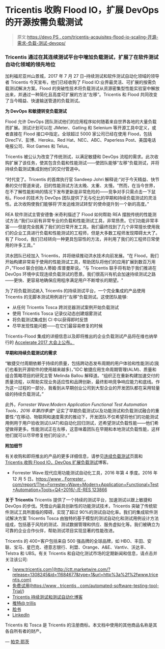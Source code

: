 # Tricentis 收购 Flood IO，扩展 DevOps 的开源按需负载测试

> 原文:[https://devo PS . com/tricentis-acquisites-flood-io-scaling-开源-需求-负载-测试-devops/](https://devops.com/tricentis-acquires-flood-io-scaling-open-source-demand-load-testing-devops/)

### Tricentis 通过在其连续测试平台中增加负载测试，扩展了在软件测试自动化领域的领先地位

加利福尼亚州山景城，2017 年 7 月 27 日–持续测试和软件测试自动化领域的领导者 Tricentis 今天宣布，他们已经收购了 Flood IO:业界最灵活、可扩展的按需负载测试解决方案。Flood 的突破性技术将负载测试从资源密集型性能实验室中解放出来，并通过一种简化且高度可扩展的方法“左移”。Tricentis 和 Flood 共同改变了当今精益、快速输送管道的负载测试。

**为 DevOps 和敏捷转变负载测试**

Flood 允许 DevOps 团队测试他们的应用程序如何随着来自世界各地的大量负载而扩展。测试计划可以在 JMeter、Gatling 和 Selenium 等开源工具中定义，或者直接在 Flood 接口中指定。全球超过 5000 家公司已经在使用 Flood，包括 DirecTV、彭博、Heroku、Red Hat、NEC、ABC、Paperless Post、美国电话电报公司、Riot Games 和 Telus。

Tricentis 被公认为改变了传统测试，以满足敏捷和 DevOps 流程的需求。此次收购扩展了该任务，使其包含负载和性能测试——使团队能够“左移”负载测试，并将持续负载测试集成到他们的交付管道中。

“时代变了。Tricentis 的首席执行官 Sandeep Johri 解释说:“对于今天精益、快节奏的交付管道来说，旧的性能测试方法太晚、太重、太慢。“然而，在当今世界，在不了解性能影响的情况下发布更新是非常危险的——竞争对手只需点击一下鼠标。Flood 的技术为 DevOps 团队提供了无与伦比的早期和持续负载测试的灵活性。此次收购使我们能够将‘开发运维测试转型’的使命提升到一个新的高度。”

REA 软件测试主管安德鲁·米奇利描述了 Flood 如何帮助 REA 摆脱传统的性能测试方法:“我们以前有非常专业的负载和性能测试工具，非常昂贵。它们功能非常丰富——但是完全脱离了我们的日常开发工具。我们最终找到了几个非常擅长使用我们的企业工具进行负载和性能测试的工程师，但是大多数工程师发现障碍太大了。有了 Flood，我们已经转向一种更具包容性的方法，并利用了我们的工程师日常使用的许多工具。”

洪水团队已经加入 Tricentis，并将继续推动洪水技术向前发展。“在 Flood，我们开始构建非常易于使用的性能测试工具，帮助团队将他们的应用扩展到数百万用户，”Flood 联合创始人蒂姆·库普曼斯说。“与 Tricentis 联手将有助于我们推进在 DevOps 环境中实现连续负载测试的愿景。我们很高兴有机会加速持续测试之路——更快、更容易地确保应用程序满足用户不断增长的期望。"

为了将负载测试纳入 Tricentis 的持续测试平台，一个完全集成的产品使用 Tricentis 的无脚本测试用例进行“左移”负载测试。这使团队能够:

*   从任何 Tricentis Tosca 跨浏览器测试案例开始负载测试
*   使用 Tricentis Tosca 记录仪动态创建烟雾测试
*   将负载测试集成到 CI 中以获得即时反馈
*   尽早发现性能问题——在它们最容易修复的时候

Tricentis-Flood 集成的详细信息以及即将推出的企业负载测试产品将在维也纳举行的 [Accelerate 2017 大会上公布。](https://accelerate.tricentis.com/)

**早期和持续负载测试的需求**

“敏捷交付周期依赖于持续的质量，包括跨动态发布周期的用户体验和性能测试(我们也看到开源软件的使用越来越多)，”IDC 敏捷应用生命周期管理(ALM)、质量和组合策略项目的研究主管 Melinda Ballou 解释道。“组织正在重新构建加速交付的质量流程，以帮助实现业务适应性和品牌创新，最终影响竞争响应能力和底线。作为这一过程的一部分，我看到从早期创业公司到大型企业的开发团队都在采用轻量级的持续负载测试。”

此外，*Forrester Wave:Modern Application Functional Test Automation Tools，2016 年第四季度** 证实了早期负载测试以及功能测试和负载测试融合的重要性:“在移动、物联网和速度需求的推动下，开发团队不仅希望将他们的功能测试用例用于用户验收测试(UAT)和自动化回归测试，还希望测试负载性能——他们希望做得更多。性能测试正在左移，这意味着团队在早期和本地测试负载性能，这样他们就可以尽早修复他们的设计。”

**附加细节**

有关收购和即将推出的产品的更多详细信息，请参见[连续负载测试](https://www.tricentis.com/software-testing-tools/continuous-load-testing/)页面和 [Tricentis 收购 Flood IO，DevOps 扩展负载测试](https://www.tricentis.com/blog/2017/07/19/load-testing-flood/)博客。

*   Forrester Wave:现代应用功能测试自动化工具，2016 年第 4 季度。2016 年 12 月 5 日。[https://www . Forrester . com/report/The+Forrester+Wave+Modern+Application+Functional+Test+Automation+Tools+Q4+2016/-/E-RES 123866](https://www.forrester.com/report/The+Forrester+Wave+Modern+Application+Functional+Test+Automation+Tools+Q4+2016/-/E-RES123866)

**关于 Tricentis** Tricentis 提供了一个持续的测试平台，加速测试以跟上敏捷和 DevOps 的步伐。凭借业内最具创新性的功能测试技术，Tricentis 突破了传统软件测试工具所面临的障碍，实现了超过 90%的测试自动化率。我们的集成软件测试解决方案 Tricentis Tosca 由独特的基于模型的测试自动化和测试用例设计方法组成，包括基于风险的测试、测试数据管理和供应、服务虚拟化等。我们被确立为可靠的企业合作伙伴，帮助测试项目实现显著的性能改进。

Tricentis 的 400+客户包括来自 500 强品牌的全球品牌，如 HBO、丰田、安联、宝马、星巴克、德意志银行、利盟、Orange、A&E、Vantiv、沃达丰、Telstra 和 UBS。有关 Tricentis 和自动化测试市场的定期新闻和信息，请点击并关注该公司:

*   [www.tricentis.com](http://ctt.marketwire.com/?release=1308245&id=11684677&type=1&url=http%3a%2f%2fwww.tricentis.com)
*   [免费试用](http://ctt.marketwire.com/?release=1308245&id=11684680&type=1&url=https%3a%2f%2fwww.tricentis.com%2fautomated-software-testing-tool-trial%2f)([https://www . tricentis . com/automated-software-testing-tool-Trial/](http://ctt.marketwire.com/?release=1308245&id=11684683&type=1&url=https%3a%2f%2fwww.tricentis.com%2fautomated-software-testing-tool-trial%2f))
*   [Tricentis 持续测试和测试自动化博客](http://ctt.marketwire.com/?release=1314094&id=11935192&type=1&url=https%3a%2f%2fwww.tricentis.com%2fblog%2f)
*   [推特@ trillis](http://ctt.marketwire.com/?release=1308245&id=11684686&type=1&url=https%3a%2f%2fmobile.twitter.com%2ftricentis)
*   [脸书](http://ctt.marketwire.com/?release=1308245&id=11684689&type=1&url=https%3a%2f%2fwww.facebook.com%2fTRICENTIS)
*   [LinkedIn](http://ctt.marketwire.com/?release=1308245&id=11684692&type=1&url=https%3a%2f%2fwww.linkedin.com%2fcompany%2ftricentis-technology-%26-consulting-gmbh)

Tricentis 和 Tosca 是 Tricentis 的注册商标。本文档中使用的其他商品名称是其各自所有者的财产。

— [帕克·耶茨](https://devops.com/author/parkerdevops-com/)